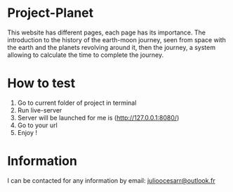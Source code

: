 # Project-Planet

This website has different pages, each page has its importance. The introduction to the history of the earth-moon journey, seen from space with the earth and the planets revolving around it, then the journey, a system allowing to calculate the time to complete the journey.

# How to test

1. Go to current folder of project in terminal
2. Run live-server
3. Server will be launched for me is (http://127.0.0.1:8080/)
4. Go to your url
5. Enjoy !

# Information

I can be contacted for any information by email: julioocesarr@outlook.fr
